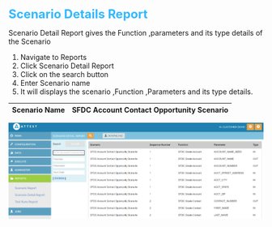 <span style="color: #33B8FF;font-size: 1.5rem;font-weight: bold;">
Scenario Details Report
</span>

Scenario Detail Report gives the Function ,parameters and its type details of the Scenario

1. Navigate to Reports
2. Click Scenario Detail Report
3. Click on the search button
4. Enter Scenario name 
5. It will displays the scenario ,Function ,Parameters and its type details.

| Scenario Name    | SFDC Account Contact Opportunity Scenario |
|---------------   |----------|

![Attest Scenario Detail Report](./Scenariodetailsreport.png)
